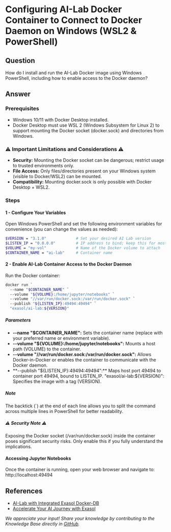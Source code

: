 # Configuring AI-Lab Docker Container to Connect to Docker Daemon on Windows (WSL2 & PowerShell)

## Question

How do I install and run the AI-Lab Docker image using Windows PowerShell, including how to enable access to the Docker daemon?

## Answer

### Prerequisites

* Windows 10/11 with Docker Desktop installed.
* Docker Desktop must use WSL 2 (Windows Subsystem for Linux 2) to support mounting the Docker socket (docker.sock) and directories from Windows.

### ⚠ Important Limitations and Considerations ⚠

* **Security:** Mounting the Docker socket can be dangerous; restrict usage to trusted environments only.
* **File Access:** Only files/directories present on your Windows system (visible to Docker/WSL2) can be mounted.
* **Compatibility:** Mounting docker.sock is only possible with Docker Desktop + WSL2.

### Steps

#### 1 - Configure Your Variables

Open Windows PowerShell and set the following environment variables for convenience (you can change the values as needed):

```bash
$VERSION = "3.1.0"             # Set your desired AI Lab version
$LISTEN_IP = "0.0.0.0"         # IP address to bind; keep this for most cases
$VOLUME = "my-vol"             # Name of the Docker volume to attach
$CONTAINER_NAME = "ai-lab"     # Container name
```

#### 2 - Enable AI-Lab Container Access to the Docker Daemon

Run the Docker container:

```bash
docker run `
  --name "$CONTAINER_NAME" `
  --volume "${VOLUME}:/home/jupyter/notebooks" `
  --volume "//var/run/docker.sock:/var/run/docker.sock" `
  --publish "${LISTEN_IP}:49494:49494" `
  "exasol/ai-lab:${VERSION}"
```
##### Parameters

* **--name "$CONTAINER_NAME":** Sets the container name (replace with your preferred name or environment variable).
* **--volume "${VOLUME}:/home/jupyter/notebooks":** Mounts a host path (VOLUME) to the container.
* **--volume "//var/run/docker.sock:/var/run/docker.sock":** Allows Docker-in-Docker or enables the container to communicate with the Docker daemon.
* **--publish "${LISTEN_IP}:49494:49494":** Maps host port 49494 to container port 49494, bound to LISTEN_IP.
"exasol/ai-lab:${VERSION}": Specifies the image with a tag (VERSION).

##### Note

The backtick (`) at the end of each line allows you to split the command across multiple lines in PowerShell for better readability.

##### ⚠ Security Note ⚠

Exposing the Docker socket (/var/run/docker.sock) inside the container poses significant security risks. Only enable this if you fully understand the implications.

#### Accessing Jupyter Notebooks

Once the container is running, open your web browser and navigate to:
http://localhost:49494

## References

* [AI-Lab with Integrated Exasol Docker-DB](https://github.com/exasol/ai-lab/blob/3.1.0/doc/user_guide/docker/docker-usage.md#ai-lab-with-integrated-exasol-docker-db)
* [Accelerate Your AI Journey with Exasol](https://www.exasol.com/use-cases/exasol-ai/)


*We appreciate your input! Share your knowledge by contributing to the Knowledge Base directly in [GitHub](https://github.com/exasol/public-knowledgebase).*
